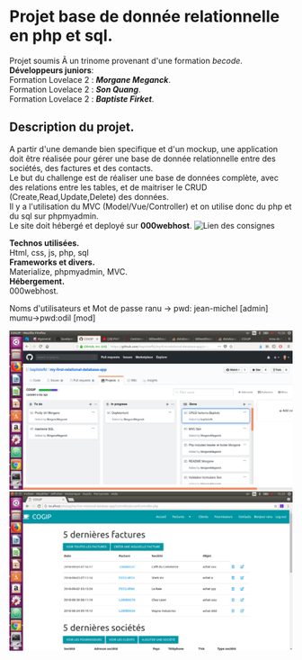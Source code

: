 Projet base de donnée relationnelle en php et sql.
==================================
Projet soumis Ã  un trinome provenant d'une formation _becode_.
<br/>**Développeurs juniors**:
<br/>Formation Lovelace 2 : **_Morgane Meganck_**.
<br/>Formation Lovelace 2 : **_Son Quang_**.
<br/>Formation Lovelace 2 : **_Baptiste Firket_**.

Description du projet.
----------------------
A partir d'une demande bien specifique et d'un mockup, une application doit être réalisée pour gérer une base de donnée relationnelle entre des sociétés, des factures et des contacts.
<br/>Le but du challenge est de réaliser une base de données complète, avec des relations entre les tables, et de maitriser le CRUD (Create,Read,Update,Delete) des données.
<br/>Il y a l'utilisation du MVC (Model/Vue/Controller) et on utilise donc du php et du sql sur phpmyadmin.
<br/>Le site doit hébergé et deployé sur **000webhost**.
![Lien des consignes](https://github.com/becodeorg/lovelace-2/tree/master/Projects/COGIPapp)

**Technos utilisées.**
<br/>Html, css, js, php, sql
<br/>**Frameworks et divers.**
<br/>Materialize, phpmyadmin, MVC.
<br/>**Hébergement.**
<br/>000webhost.

Noms d'utilisateurs et Mot de passe 
ranu -> pwd: jean-michel [admin]
mumu->pwd:odil [mod]

![kanban](/assets/images/kanbancogip.png)
![siteweb](/assets/images/cogipaccueil.png)
